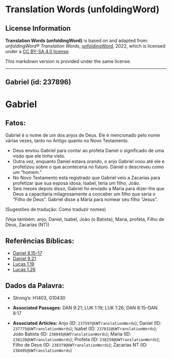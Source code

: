 # Translation Words (unfoldingWord)

## License Information

**Translation Words (unfoldingWord)** is based on and adapted from: _unfoldingWord® Translation Words_, [unfoldingWord](https://unfoldingword.org/utw), 2022, which is licensed under a [CC BY-SA 4.0 license](https://creativecommons.org/licenses/by-sa/4.0/legalcode.en).

This markdown version is provided under the same license.



--------------------------------

## Gabriel (id: 237896)

Gabriel
=======

Fatos:
------

Gabriel é o nome de um dos anjos de Deus. Ele é mencionado pelo nome várias vezes, tanto no Antigo quanto no Novo Testamento.

* Deus enviou Gabriel para contar ao profeta Daniel o significado de uma visão que ele tinha visto.
* Outra vez, enquanto Daniel estava orando, o anjo Gabriel voou até ele e profetizou sobre o que aconteceria no futuro. Daniel o descreveu como um “homem.”
* No Novo Testamento está registrado que Gabriel veio a Zacarias para profetizar que sua esposa idosa, Isabel, teria um filho, João.
* Seis meses depois disso, Gabriel foi enviado a Maria para dizer\-lhe que Deus a capacitaria milagrosamente a conceber um filho que seria o “Filho de Deus”. Gabriel disse a Maria para nomear seu filho “Jesus”.

(Sugestões de tradução: Como traduzir nomes)

(Veja também: anjo, Daniel, Isabel, João (o Batista), Maria, profeta, Filho de Deus, Zacarias (NT))

Referências Bíblicas:
---------------------

* [Daniel 8\.15–17](https://ref.ly/Dan8:15-Dan8:17)
* [Daniel 9\.21](https://ref.ly/Dan9:21)
* [Lucas 1\.19](https://ref.ly/Luke1:19)
* [Lucas 1\.26](https://ref.ly/Luke1:26)

Dados da Palavra:
-----------------

* Strong’s: H1403, G10430

* **Associated Passages:** DAN 9:21; LUK 1:19; LUK 1:26; DAN 8:15–DAN 8:17
* **Associated Articles:** Anjo (ID: `237597@UWTranslationWords`); Daniel (ID: `237775@UWTranslationWords`); Isabel (ID: `237832@UWTranslationWords`); João Batista (ID: `238045@UWTranslationWords`); Maria (ID: `238128@UWTranslationWords`); Profeta (ID: `238259@UWTranslationWords`); Filho de Deus (ID: `238379@UWTranslationWords`); Zacarias NT (ID: `238495@UWTranslationWords`)

